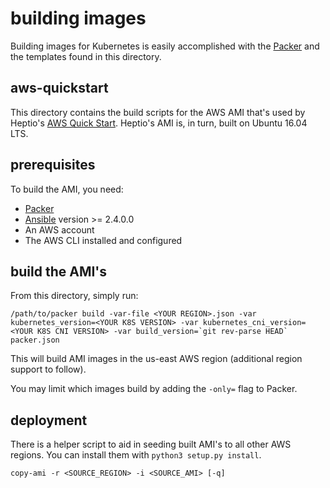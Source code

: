 building images
===============
Building images for Kubernetes is easily accomplished with the [Packer](https://github.com/hashicorp/packer) and the templates found in this directory.

aws-quickstart
--------------
This directory contains the build scripts for the AWS AMI that's used by Heptio's [AWS Quick Start](https://github.com/heptioaws-quickstart). Heptio's AMI is, in turn, built on Ubuntu 16.04 LTS.

prerequisites
-------------
To build the AMI, you need:

- [Packer](https://www.packer.io/docs/installation.html)
- [Ansible](http://docs.ansible.com/ansible/latest/intro_installation.html) version >= 2.4.0.0
- An AWS account
- The AWS CLI installed and configured

build the AMI's
---------------
From this directory, simply run:

```
/path/to/packer build -var-file <YOUR REGION>.json -var kubernetes_version=<YOUR K8S VERSION> -var kubernetes_cni_version=<YOUR K8S CNI VERSION> -var build_version=`git rev-parse HEAD` packer.json
```
This will build AMI images in the us-east AWS region (additional region support to follow).

You may limit which images build by adding the `-only=` flag to Packer.

deployment
----------
There is a helper script to aid in seeding built AMI's to all other AWS regions.
You can install them with `python3 setup.py install`.

```
copy-ami -r <SOURCE_REGION> -i <SOURCE_AMI> [-q]
```
